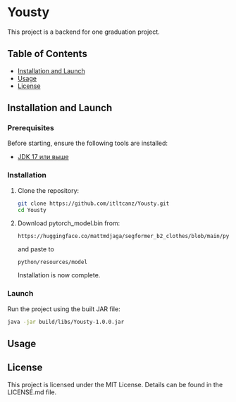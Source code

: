 # Yousty

This project is a backend for one graduation project.

## Table of Contents

- [Installation and Launch](#installation-and-launch)
- [Usage](#usage)
- [License](#license)

## Installation and Launch

### Prerequisites

Before starting, ensure the following tools are installed:
- [JDK 17 или выше](https://adoptium.net/temurin/releases/)

### Installation

1. Clone the repository:

    ```bash
    git clone https://github.com/itltcanz/Yousty.git
    cd Yousty
    ```

2. Download pytorch_model.bin from:
    ```
   https://huggingface.co/mattmdjaga/segformer_b2_clothes/blob/main/pytorch_model.bin
    ```
   and paste to
    ```
   python/resources/model
    ```

   Installation is now complete.

### Launch

Run the project using the built JAR file:

   ```bash
   java -jar build/libs/Yousty-1.0.0.jar
   ```

## Usage

## License

This project is licensed under the MIT License. Details can be found in the LICENSE.md file.
